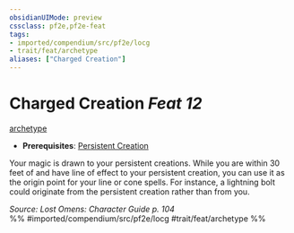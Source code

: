 ```yaml
---
obsidianUIMode: preview
cssclass: pf2e,pf2e-feat
tags:
- imported/compendium/src/pf2e/locg
- trait/feat/archetype
aliases: ["Charged Creation"]
---
```

# Charged Creation  *Feat 12*  
[archetype](archetype.md)  

- **Prerequisites**: [Persistent Creation](persistent-creation-locg.md)

Your magic is drawn to your persistent creations. While you are within 30 feet of and have line of effect to your persistent creation, you can use it as the origin point for your line or cone spells. For instance, a lightning bolt could originate from the persistent creation rather than from you.

*Source: Lost Omens: Character Guide p. 104*  
%% #imported/compendium/src/pf2e/locg #trait/feat/archetype %%